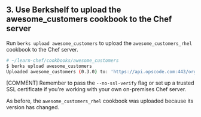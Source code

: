 ## 3. Use Berkshelf to upload the awesome_customers cookbook to the Chef server

Run `berks upload awesome_customers` to upload the `awesome_customers_rhel` cookbook to the Chef server.

```bash
# ~/learn-chef/cookbooks/awesome_customers
$ berks upload awesome_customers
Uploaded awesome_customers (0.3.0) to: 'https://api.opscode.com:443/organizations/your-org-name'
```

[COMMENT] Remember to pass the `--no-ssl-verify` flag or set up a trusted SSL certificate if you're working with your own on-premises Chef server.

As before, the `awesome_customers_rhel` cookbook was uploaded because its version has changed.

